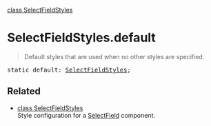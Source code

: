 [class SelectFieldStyles](SelectFieldStyles.md)

# SelectFieldStyles.default

> Default styles that are used when no other styles are specified.

<pre class="docgen_signature">static default: <a href="SelectFieldStyles.md">SelectFieldStyles</a>;</pre>

## Related

- [<!--{ref:class}-->class SelectFieldStyles](SelectFieldStyles.md) \
    Style configuration for a [SelectField](SelectField.md) component.
